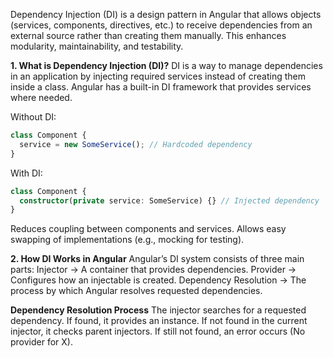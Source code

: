 Dependency Injection (DI) is a design pattern in Angular that allows objects (services, components, directives, etc.) to receive dependencies from an external source rather than creating them manually. This enhances modularity, maintainability, and testability.

**1. What is Dependency Injection (DI)?**
DI is a way to manage dependencies in an application by injecting required services instead of creating them inside a class. Angular has a built-in DI framework that provides services where needed.

Without DI:
```typescript
class Component {
  service = new SomeService(); // Hardcoded dependency
}
```
With DI:
```typescript
class Component {
  constructor(private service: SomeService) {} // Injected dependency
}
```

Reduces coupling between components and services.
Allows easy swapping of implementations (e.g., mocking for testing).

**2. How DI Works in Angular**
Angular’s DI system consists of three main parts:
Injector → A container that provides dependencies.
Provider → Configures how an injectable is created.
Dependency Resolution → The process by which Angular resolves requested dependencies.

**Dependency Resolution Process**
The injector searches for a requested dependency.
If found, it provides an instance.
If not found in the current injector, it checks parent injectors.
If still not found, an error occurs (No provider for X).